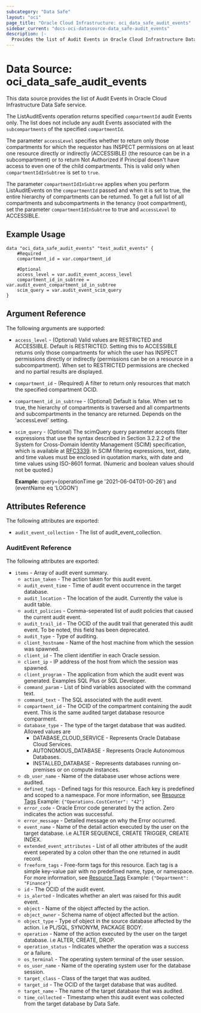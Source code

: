 ```yaml
---
subcategory: "Data Safe"
layout: "oci"
page_title: "Oracle Cloud Infrastructure: oci_data_safe_audit_events"
sidebar_current: "docs-oci-datasource-data_safe-audit_events"
description: |-
  Provides the list of Audit Events in Oracle Cloud Infrastructure Data Safe service
---
```


# Data Source: oci_data_safe_audit_events
This data source provides the list of Audit Events in Oracle Cloud Infrastructure Data Safe service.

The ListAuditEvents operation returns specified `compartmentId` audit Events only.
The list does not include any audit Events associated with the `subcompartments` of the specified `compartmentId`.

The parameter `accessLevel` specifies whether to return only those compartments for which the
requestor has INSPECT permissions on at least one resource directly
or indirectly (ACCESSIBLE) (the resource can be in a subcompartment) or to return Not Authorized if
Principal doesn't have access to even one of the child compartments. This is valid only when
`compartmentIdInSubtree` is set to `true`.

The parameter `compartmentIdInSubtree` applies when you perform ListAuditEvents on the
`compartmentId` passed and when it is set to true, the entire hierarchy of compartments can be returned.
To get a full list of all compartments and subcompartments in the tenancy (root compartment),
set the parameter `compartmentIdInSubtree` to true and `accessLevel` to ACCESSIBLE.


## Example Usage

```hcl
data "oci_data_safe_audit_events" "test_audit_events" {
	#Required
	compartment_id = var.compartment_id

	#Optional
	access_level = var.audit_event_access_level
	compartment_id_in_subtree = var.audit_event_compartment_id_in_subtree
	scim_query = var.audit_event_scim_query
}
```

## Argument Reference

The following arguments are supported:

* `access_level` - (Optional) Valid values are RESTRICTED and ACCESSIBLE. Default is RESTRICTED. Setting this to ACCESSIBLE returns only those compartments for which the user has INSPECT permissions directly or indirectly (permissions can be on a resource in a subcompartment). When set to RESTRICTED permissions are checked and no partial results are displayed. 
* `compartment_id` - (Required) A filter to return only resources that match the specified compartment OCID.
* `compartment_id_in_subtree` - (Optional) Default is false. When set to true, the hierarchy of compartments is traversed and all compartments and subcompartments in the tenancy are returned. Depends on the 'accessLevel' setting. 
* `scim_query` - (Optional) The scimQuery query parameter accepts filter expressions that use the syntax described in Section 3.2.2.2 of the System for Cross-Domain Identity Management (SCIM) specification, which is available at [RFC3339](https://tools.ietf.org/html/draft-ietf-scim-api-12). In SCIM filtering expressions, text, date, and time values must be enclosed in quotation marks, with date and time values using ISO-8601 format. (Numeric and boolean values should not be quoted.)

	**Example:** query=(operationTime ge '2021-06-04T01-00-26') and (eventName eq 'LOGON') 


## Attributes Reference

The following attributes are exported:

* `audit_event_collection` - The list of audit_event_collection.

### AuditEvent Reference

The following attributes are exported:

* `items` - Array of audit event summary.
	* `action_taken` - The action taken for this audit event.
	* `audit_event_time` - Time of audit event occurrence in the target database.
	* `audit_location` - The location of the audit. Currently the value is audit table.
	* `audit_policies` - Comma-seperated list of audit policies that caused the current audit event.
	* `audit_trail_id` - The OCID of the audit trail that generated this audit event. To be noted, this field has been deprecated.
	* `audit_type` - Type of auditing.
	* `client_hostname` - Name of the host machine from which the session was spawned.
	* `client_id` - The client identifier in each Oracle session.
	* `client_ip` - IP address of the host from which the session was spawned.
	* `client_program` - The application from which the audit event was generated. Examples SQL Plus or SQL Developer.
	* `command_param` - List of bind variables associated with the command text.
	* `command_text` - The SQL associated with the audit event.
	* `compartment_id` - The OCID of the compartment containing the audit event. This is the same audited target database resource comparment.
	* `database_type` - The type of the target database that was audited. Allowed values are
		* DATABASE_CLOUD_SERVICE - Represents Oracle Database Cloud Services.
		* AUTONOMOUS_DATABASE - Represents Oracle Autonomous Databases.
		* INSTALLED_DATABASE - Represents databases running on-premises or on compute instances. 
	* `db_user_name` - Name of the database user whose actions were audited.
	* `defined_tags` - Defined tags for this resource. Each key is predefined and scoped to a namespace. For more information, see [Resource Tags](https://docs.cloud.oracle.com/iaas/Content/General/Concepts/resourcetags.htm)  Example: `{"Operations.CostCenter": "42"}` 
	* `error_code` - Oracle Error code generated by the action. Zero indicates the action was successful.
	* `error_message` - Detailed message on why the Error occurred.
	* `event_name` - Name of the detail action executed by the user on the target database. i.e ALTER SEQUENCE, CREATE TRIGGER, CREATE INDEX.
	* `extended_event_attributes` - List of all other attributes of the audit event seperated by a colon other than the one returned in audit record.
	* `freeform_tags` - Free-form tags for this resource. Each tag is a simple key-value pair with no predefined name, type, or namespace. For more information, see [Resource Tags](https://docs.cloud.oracle.com/iaas/Content/General/Concepts/resourcetags.htm)  Example: `{"Department": "Finance"}` 
	* `id` - The OCID of the audit event.
	* `is_alerted` - Indicates whether an alert was raised for this audit event.
	* `object` - Name of the object affected by the action.
	* `object_owner` - Schema name of object affected but the action.
	* `object_type` - Type of object in the source database affected by the action. i.e PL/SQL, SYNONYM, PACKAGE BODY.
	* `operation` - Name of the action executed by the user on the target database. i.e ALTER, CREATE, DROP.
	* `operation_status` - Indicates whether the operation was a success or a failure.
	* `os_terminal` - The operating system terminal of the user session.
	* `os_user_name` - Name of the operating system user for the database session.
	* `target_class` - Class of the target that was audited.
	* `target_id` - The OCID of the target database that was audited.
	* `target_name` - The name of the target database that was audited.
	* `time_collected` - Timestamp when this audit event was collected from the target database by Data Safe.


